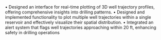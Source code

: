  • Designed an interface for real-time plotting of 3D well trajectory profiles, offering comprehensive insights into
 drilling patterns.
 • Designed and implemented functionality to plot multiple well trajectories within a single reservoir and effectively
 visualize their spatial distribution.
 • Integrated an alert system that flags well trajectories approaching within 20 ft, enhancing safety in drilling
 operations
